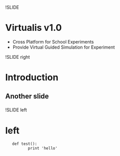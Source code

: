 !SLIDE

Virtualis v1.0
==============

* Cross Platform for School Experiments
* Provide Virtual Guided Simulation for Experiment

!SLIDE right

# Introduction

## Another slide

### 
!SLIDE left

# left

~~~~{python}
   def test():
          print 'hello'
~~~~